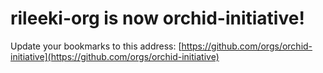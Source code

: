 # rileeki-org is now orchid-initiative!
Update your bookmarks to this address: [https://github.com/orgs/orchid-initiative](https://github.com/orgs/orchid-initiative)
